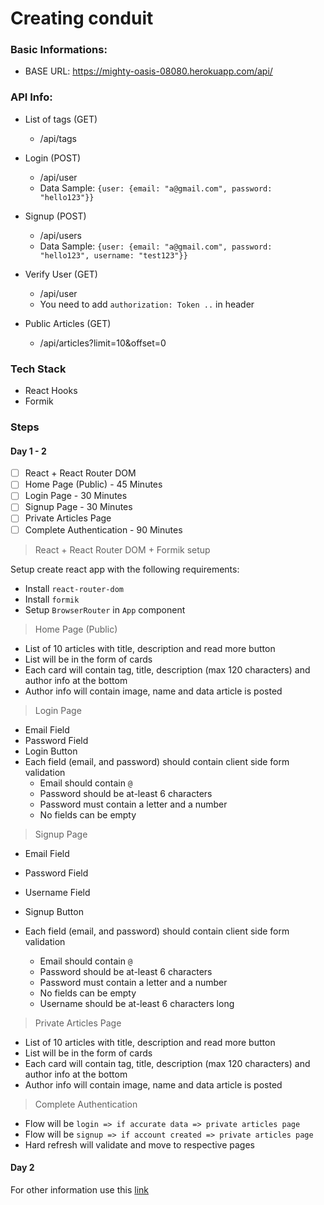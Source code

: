 # Creating conduit

### Basic Informations:

- BASE URL: https://mighty-oasis-08080.herokuapp.com/api/

### API Info:

- List of tags (GET)

  - /api/tags

- Login (POST)
  - /api/user
  - Data Sample: `{user: {email: "a@gmail.com", password: "hello123"}}`
- Signup (POST)

  - /api/users
  - Data Sample: `{user: {email: "a@gmail.com", password: "hello123", username: "test123"}}`

- Verify User (GET)

  - /api/user
  - You need to add `authorization: Token ..` in header

- Public Articles (GET)
  - /api/articles?limit=10&offset=0

### Tech Stack

- React Hooks
- Formik

### Steps

#### Day 1 - 2

- [ ] React + React Router DOM
- [ ] Home Page (Public) - 45 Minutes
- [ ] Login Page - 30 Minutes
- [ ] Signup Page - 30 Minutes
- [ ] Private Articles Page
- [ ] Complete Authentication - 90 Minutes

> React + React Router DOM + Formik setup

Setup create react app with the following requirements:

- Install `react-router-dom`
- Install `formik`
- Setup `BrowserRouter` in `App` component

> Home Page (Public)

- List of 10 articles with title, description and read more button
- List will be in the form of cards
- Each card will contain tag, title, description (max 120 characters) and author info at the bottom
- Author info will contain image, name and data article is posted

> Login Page

- Email Field
- Password Field
- Login Button
- Each field (email, and password) should contain client side form validation
  - Email should contain `@`
  - Password should be at-least 6 characters
  - Password must contain a letter and a number
  - No fields can be empty

> Signup Page

- Email Field
- Password Field
- Username Field
- Signup Button
- Each field (email, and password) should contain client side form validation

  - Email should contain `@`
  - Password should be at-least 6 characters
  - Password must contain a letter and a number
  - No fields can be empty
  - Username should be at-least 6 characters long

> Private Articles Page

- List of 10 articles with title, description and read more button
- List will be in the form of cards
- Each card will contain tag, title, description (max 120 characters) and author info at the bottom
- Author info will contain image, name and data article is posted

> Complete Authentication

- Flow will be `login => if accurate data => private articles page`
- Flow will be `signup => if account created => private articles page`
- Hard refresh will validate and move to respective pages

#### Day 2

For other information use this [link](https://github.com/gothinkster/realworld/tree/master/api)
